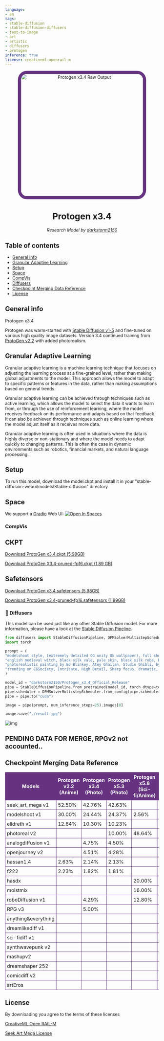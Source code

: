 ```yaml
---
language:
- en
tags:
- stable-diffusion
- stable-diffusion-diffusers
- text-to-image
- art
- artistic
- diffusers
- protogen
inference: true
license: creativeml-openrail-m
---
```

<center><img src="https://huggingface.co/darkstorm2150/Protogen_x3.4_Official_Release/resolve/main/Protogen_x3.4-512.png" style="height:400px; border-radius: 7%; border: 10px solid #663380; padding-top:0px;" span title="Protogen x3.4 Raw Output"></center>



<center><h1>Protogen x3.4</h1></center>
<center><p><em>Research Model by <a href="https://instagram.com/officialvictorespinoza">darkstorm2150</a></em></p></center>
</div>

## Table of contents
* [General info](#general-info)
* [Granular Adaptive Learning](#granular-adaptive-learning)
* [Setup](#setup)
* [Space](#space)
* [CompVis](#compvis)
* [Diffusers](#🧨-diffusers)
* [Checkpoint Merging Data Reference](#checkpoint-merging-data-reference)
* [License](#license)

## General info
Protogen x3.4

Protogen was warm-started with [Stable Diffusion v1-5](https://huggingface.co/runwayml/stable-diffusion-v1-5) and fine-tuned on various high quality image datasets.
Version 3.4 continued training from [ProtoGen v2.2](https://huggingface.co/darkstorm2150/Protogen_v2.2_Official_Release) with added photorealism.

## Granular Adaptive Learning

Granular adaptive learning is a machine learning technique that focuses on adjusting the learning process at a fine-grained level, rather than making global adjustments to the model. This approach allows the model to adapt to specific patterns or features in the data, rather than making assumptions based on general trends.

Granular adaptive learning can be achieved through techniques such as active learning, which allows the model to select the data it wants to learn from, or through the use of reinforcement learning, where the model receives feedback on its performance and adapts based on that feedback. It can also be achieved through techniques such as online learning where the model adjust itself as it receives more data.

Granular adaptive learning is often used in situations where the data is highly diverse or non-stationary and where the model needs to adapt quickly to changing patterns. This is often the case in dynamic environments such as robotics, financial markets, and natural language processing.

## Setup
To run this model, download the model.ckpt and install it in your "stable-diffusion-webui\models\Stable-diffusion" directory

## Space

We support a [Gradio](https://github.com/gradio-app/gradio) Web UI:
[![Open In Spaces](https://camo.githubusercontent.com/00380c35e60d6b04be65d3d94a58332be5cc93779f630bcdfc18ab9a3a7d3388/68747470733a2f2f696d672e736869656c64732e696f2f62616467652f25463025394625413425393725323048756767696e67253230466163652d5370616365732d626c7565)](https://huggingface.co/spaces/darkstorm2150/Stable-Diffusion-Protogen-webui)

### CompVis

## CKPT
[Download ProtoGen x3.4.ckpt (5.98GB)](https://huggingface.co/darkstorm2150/Protogen_x3.4_Official_Release/resolve/main/ProtoGen_X3.4.ckpt)

[Download ProtoGen X3.4-pruned-fp16.ckpt (1.89 GB)](https://huggingface.co/darkstorm2150/Protogen_x3.4_Official_Release/resolve/main/ProtoGen_X3.4-pruned-fp16.ckpt)

## Safetensors
[Download ProtoGen x3.4.safetensors (5.98GB)](https://huggingface.co/darkstorm2150/Protogen_x3.4_Official_Release/resolve/main/ProtoGen_X3.4.safetensors)

[Download ProtoGen x3.4-pruned-fp16.safetensors (1.89GB)](https://huggingface.co/darkstorm2150/Protogen_x3.4_Official_Release/resolve/main/ProtoGen_X3.4-pruned-fp16.safetensors)


### 🧨 Diffusers

This model can be used just like any other Stable Diffusion model. For more information,
please have a look at the [Stable Diffusion Pipeline](https://huggingface.co/docs/diffusers/api/pipelines/stable_diffusion).

```python
from diffusers import StableDiffusionPipeline, DPMSolverMultistepScheduler
import torch

prompt = (
"modelshoot style, (extremely detailed CG unity 8k wallpaper), full shot body photo of the most beautiful artwork in the world, "
"english medieval witch, black silk vale, pale skin, black silk robe, black cat, necromancy magic, medieval era, "
"photorealistic painting by Ed Blinkey, Atey Ghailan, Studio Ghibli, by Jeremy Mann, Greg Manchess, Antonio Moro, trending on ArtStation, "
"trending on CGSociety, Intricate, High Detail, Sharp focus, dramatic, photorealistic painting art by midjourney and greg rutkowski"
)

model_id = "darkstorm2150/Protogen_x3.4_Official_Release"
pipe = StableDiffusionPipeline.from_pretrained(model_id, torch_dtype=torch.float16)
pipe.scheduler = DPMSolverMultistepScheduler.from_config(pipe.scheduler.config)
pipe = pipe.to("cuda")

image = pipe(prompt, num_inference_steps=25).images[0]

image.save("./result.jpg")
```

![img](https://huggingface.co/datasets/patrickvonplaten/images/resolve/main/protogen/rswf5qk9be9a1.jpg)

## PENDING DATA FOR MERGE, RPGv2 not accounted..
## Checkpoint Merging Data Reference

<style>
.myTable {
border-collapse:collapse; 
}
.myTable th { 
background-color:#663380;
color:white; 
}
.myTable td, .myTable th { 
padding:5px;
border:1px solid #663380; 
}
</style>
<table class="myTable">
<tr>
<th>Models</th>
<th>Protogen v2.2 (Anime)</th>
<th>Protogen x3.4 (Photo)</th>
<th>Protogen x5.3 (Photo)</th>
<th>Protogen x5.8 (Sci-fi/Anime)</th>
<th>Protogen x5.9 (Dragon)</th>
<th>Protogen x7.4 (Eclipse)</th>
<th>Protogen x8.0 (Nova)</th>
<th>Protogen x8.6 (Infinity)</th>
</tr>
<tr>
<td>seek_art_mega v1</td>
<td>52.50%</td>
<td>42.76%</td>
<td>42.63%</td>
<td></td>
<td></td>
<td></td>
<td>25.21%</td>
<td>14.83%</td>
</tr>
<tr>
<td>modelshoot v1</td>
<td>30.00%</td>
<td>24.44%</td>
<td>24.37%</td>
<td>2.56%</td>
<td>2.05%</td>
<td>3.48%</td>
<td>22.91%</td>
<td>13.48%</td>
</tr>
<tr>
<td>elldreth v1</td>
<td>12.64%</td>
<td>10.30%</td>
<td>10.23%</td>
<td></td>
<td></td>
<td></td>
<td>6.06%</td>
<td>3.57%</td>
</tr>
<tr>
<td>photoreal v2</td>
<td></td>
<td></td>
<td>10.00%</td>
<td>48.64%</td>
<td>38.91%</td>
<td>66.33%</td>
<td>20.49%</td>
<td>12.06%</td>
</tr>
<tr>
<td>analogdiffusion v1</td>
<td></td>
<td>4.75%</td>
<td>4.50%</td>
<td></td>
<td></td>
<td></td>
<td>1.75%</td>
<td>1.03%</td>
</tr>
<tr>
<td>openjourney v2</td>
<td></td>
<td>4.51%</td>
<td>4.28%</td>
<td></td>
<td></td>
<td>4.75%</td>
<td>2.26%</td>
<td>1.33%</td>
</tr>
<tr>
<td>hassan1.4</td>
<td>2.63%</td>
<td>2.14%</td>
<td>2.13%</td>
<td></td>
<td></td>
<td></td>
<td>1.26%</td>
<td>0.74%</td>
</tr>
<tr>
<td>f222</td>
<td>2.23%</td>
<td>1.82%</td>
<td>1.81%</td>
<td></td>
<td></td>
<td></td>
<td>1.07%</td>
<td>0.63%</td>
</tr>
<tr>
<td>hasdx</td>
<td></td>
<td></td>
<td></td>
<td>20.00%</td>
<td>16.00%</td>
<td>4.07%</td>
<td>5.01%</td>
<td>2.95%</td>
</tr>
<tr>
<td>moistmix</td>
<td></td>
<td></td>
<td></td>
<td>16.00%</td>
<td>12.80%</td>
<td>3.86%</td>
<td>4.08%</td>
<td>2.40%</td>
</tr>
<tr>
<td>roboDiffusion v1</td>
<td></td>
<td>4.29%</td>
<td></td>
<td>12.80%</td>
<td>10.24%</td>
<td>3.67%</td>
<td>4.41%</td>
<td>2.60%</td>
</tr>
<tr>
<td>RPG v3</td>
<td></td>
<td>5.00%</td>
<td></td>
<td></td>
<td>20.00%</td>
<td>4.29%</td>
<td>4.29%</td>
<td>2.52%</td>
</tr>
<tr>
<td>anything&everything</td>
<td></td>
<td></td>
<td></td>
<td></td>
<td></td>
<td>4.51%</td>
<td>0.56%</td>
<td>0.33%</td>
</tr>
<tr>
<td>dreamlikediff v1</td>
<td></td>
<td></td>
<td></td>
<td></td>
<td></td>
<td>5.0%</td>
<td>0.63%</td>
<td>0.37%</td>
</tr>
<tr>
<td>sci-fidiff v1</td>
<td></td>
<td></td>
<td></td>
<td></td>
<td></td>
<td></td>
<td></td>
<td>3.10%</td>
</tr>
<tr>
<td>synthwavepunk v2</td>
<td></td>
<td></td>
<td></td>
<td></td>
<td></td>
<td></td>
<td></td>
<td>3.26%</td>
</tr>
<tr>
<td>mashupv2</td>
<td></td>
<td></td>
<td></td>
<td></td>
<td></td>
<td></td>
<td></td>
<td>11.51%</td>
</tr>
<tr>
<td>dreamshaper 252</td>
<td></td>
<td></td>
<td></td>
<td></td>
<td></td>
<td></td>
<td></td>
<td>4.04%</td>
</tr>
<tr>
<td>comicdiff v2</td>
<td></td>
<td></td>
<td></td>
<td></td>
<td></td>
<td></td>
<td></td>
<td>4.25%</td>
</tr>
<tr>
<td>artEros</td>
<td></td>
<td></td>
<td></td>
<td></td>
<td></td>
<td></td>
<td></td>
<td>15.00%</td>
</tr>
</table>

## License

By downloading you agree to the terms of these licenses

<a href="https://huggingface.co/spaces/CompVis/stable-diffusion-license">CreativeML Open RAIL-M</a>

<a href="https://huggingface.co/coreco/seek.art_MEGA/blob/main/LICENSE.txt">Seek Art Mega License</a>